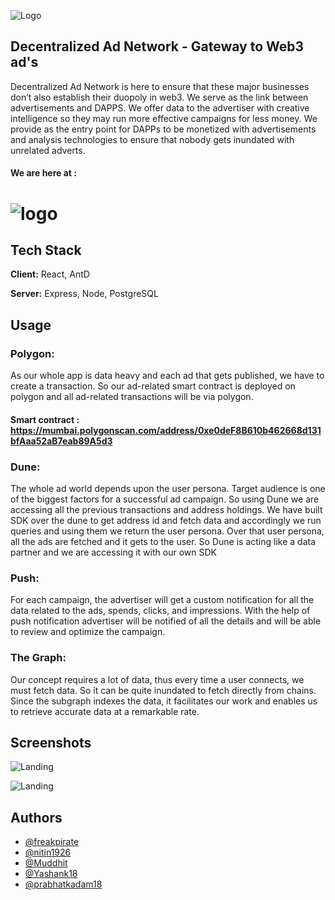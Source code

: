 
![Logo](https://user-images.githubusercontent.com/46098062/205463174-c9375d7d-2652-4d16-8db4-c3c0fd7bae17.png)
## Decentralized Ad Network - Gateway to Web3 ad's

Decentralized Ad Network is here to ensure that these major businesses don’t also establish their duopoly in web3. We serve as the link between advertisements and DAPPS. We offer data to the advertiser with creative intelligence so they may run more effective campaigns for less money. We provide as the entry point for DAPPs to be monetized with advertisements and analysis technologies to ensure that nobody gets inundated with unrelated adverts.

#### We are here at :
# ![logo](https://rocketium.com/images/v2/609213e3d560562f9508621f/resized/1cdbf205-e9d3-4af4-80b8-b9a25bdd2862_1670121253280.png)


## Tech Stack

**Client:** React, AntD

**Server:** Express, Node, PostgreSQL


## Usage

### Polygon:
As our whole app is data heavy and each ad that gets published, we have to create a transaction. So our ad-related smart contract is deployed on polygon and all ad-related transactions will be via polygon.
#### Smart contract : https://mumbai.polygonscan.com/address/0xe0deF8B610b462668d131bfAaa52aB7eab89A5d3

### Dune:

The whole ad world depends upon the user persona. Target audience is one of the biggest factors for a successful ad campaign. So using Dune we are accessing all the previous transactions and address holdings. We have built SDK over the dune to get address id and fetch data and accordingly we run queries and using them we return the user persona. Over that user persona, all the ads are fetched and it gets to the user. So Dune is acting like a data partner and we are accessing it with our own SDK
### Push:
For each campaign, the advertiser will get a custom notification for all the data related to the ads, spends, clicks, and impressions. With the help of push notification advertiser will be notified of all the details and will be able to review and optimize the campaign.

### The Graph:

Our concept requires a lot of data, thus every time a user connects, we must fetch data. So it can be quite inundated to fetch directly from chains. Since the subgraph indexes the data, it facilitates our work and enables us to retrieve accurate data at a remarkable rate.
## Screenshots

![Landing](https://devfolio.co/_next/image?url=https%3A%2F%2Fassets.devfolio.co%2Fhackathons%2F477fc44df3b94017b8b4bef44fca3cd7%2Fprojects%2Fb42985027e9942e39c8b86f10524ad93%2Fcf1cd0b7-35bf-42b8-a288-1d6d7b5abd2b.png&w=1440&q=75)

![Landing](https://devfolio.co/_next/image?url=https%3A%2F%2Fassets.devfolio.co%2Fhackathons%2F477fc44df3b94017b8b4bef44fca3cd7%2Fprojects%2Fb42985027e9942e39c8b86f10524ad93%2F8294299a-6908-4d26-8925-aeef16722572.png&w=1440&q=75)

## Authors

- [@freakpirate](https://www.github.com/FreakPirate)
- [@nitin1926](https://www.github.com/nitin-1926)
- [@Muddhit](https://www.github.com/Mukulbaid63)
- [@Yashank18](https://www.github.com/Yashank18)
- [@prabhatkadam18](https://www.github.com/prabhatkadam18)


